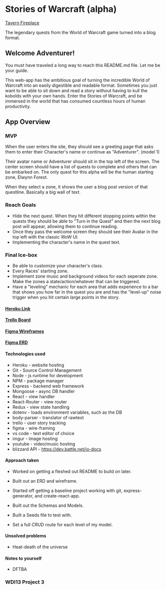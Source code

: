 # Stories of Warcraft (alpha)

[Tavern Fireplace](https://i.imgur.com/sSEOAXu.png)

The legendary quests from the World of Warcraft game turned into a blog format.

## Welcome Adventurer!

You must have traveled a long way to reach this README.md file. Let me be your guide.

This web-app has the ambitious goal of turning the incredible World of Warcraft into an easily digestible and readable format. Sometimes you just want to be able to sit down and read a story without having to kull the kobolds with your own hands. Enter the Stories of Warcraft, and be immersed in the world that has consumed countless hours of human productivity.

## App Overview

### MVP

When the user enters the site, they should see a greeting page that asks them to enter their Character's name or continue as "Adventurer". (model 1)

Their avatar name or Adventurer should sit in the top left of the screen. The center screen should have a list of quests to complete and others that can be embarked on. The only quest for this alpha will be the human starting zone, Elwynn Forest. 

When they select a zone, it shows the user a blog post version of that questline. Basically a big wall of text.

### Reach Goals

*  Hide the next quest. When they hit different stopping points within the quests they should be able to "Turn in the Quest" and then the next blog post will appear, allowing them to continue reading.
* Once they pass the welcome screen they should see their Avatar in the top left with the classic WoW UI.
* Implementing the character's name in the quest text.

### Final Ice-box

* Be able to customize your character's class.
* Every Races' starting zone.
* Implement zone music and background videos for each seperate zone. Make the zones a state/action/whatever that can be triggered.
* Have a "leveling" mechanic for each area that adds experience to a bar that shows you how far in the quest you are and has the "level-up" noise trigger when you hit certain large points in the story.

#### [Heroku Link](https://www.google.com/)

#### [Trello Board](https://trello.com/b/7mAmCB1d/wdi-project-3)

#### [Figma Wireframes](https://www.figma.com/file/LUx58iTomEFZSBUSUsofFBWY/Stories-of-Warcraft-Wireframes-alpha)

#### [Figma ERD](https://www.figma.com/file/TlbuMXWl90cND93qCZxTmzuJ/Stories-of-Warcraft-ERD-(alpha))

#### Technologies used

* Heroku - website hosting
* Git - Source Control Management
* Node - js runtime for development
* NPM - package manager
* Express - backend web framework
* Mongoose - async DB handler
* React - view handler
* React-Router - view router
* Redux - view state handling
* dotenv - loads environment variables, such as the DB
* body-parser - translator of rawtext
* trello - user story tracking
* figma - wire-framing
* vs code - text editor of choice
* imgur - image hosting
* youtube - video/music hosting
* blizzard API - https://dev.battle.net/io-docs

#### Approach taken

* Worked on getting a fleshed out README to build on later.
* Built out an ERD and wireframe.

* Started off getting a baseline project working with git, express-generator, and create-react-app.

* Built out the Schemas and Models.
* Built a Seeds file to test with.

* Set a full CRUD route for each level of my model.


#### Unsolved problems

* Heat-death of the universe

#### Notes to yourself

* DFTBA

### WDI13 Project 3
